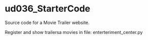 # ud036_StarterCode
Source code for a Movie Trailer website.

Register and show trailersa movies in file: enterteriment_center.py
